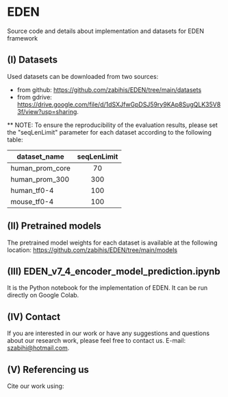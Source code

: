 # EDEN
Source code and details about implementation and datasets for EDEN framework

## (I) Datasets
Used datasets can be downloaded from two sources:
- from github: https://github.com/zabihis/EDEN/tree/main/datasets
- from gdrive: https://drive.google.com/file/d/1dSXJfwGpDSJ59ry9KAp8SugQLK35V83f/view?usp=sharing.

** NOTE: To ensure the reproducibility of the evaluation results, please set the "seqLenLimit" parameter for each dataset according to the following table:

| dataset_name     | seqLenLimit
| ------------ | :------------: |
| human_prom_core | 70 |
| human_prom_300 | 300 |
| human_tf0-4 | 100 | 
| mouse_tf0-4 | 100 | 



## (II) Pretrained models
The pretrained model weights for each dataset is available at the following location:
https://github.com/zabihis/EDEN/tree/main/models

## (III) EDEN_v7_4_encoder_model_prediction.ipynb
It is the Python notebook for the implementation of EDEN.
It can be run directly on Google Colab.

## (IV) Contact
If you are interested in our work or have any suggestions and questions about our research work, please feel free to contact us. E-mail: 
szabihi@hotmail.com.

## (V) Referencing us
Cite our work using:

